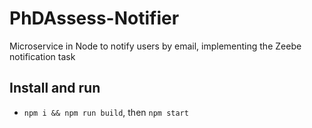 # PhDAssess-Notifier
Microservice in Node to notify users by email, implementing the Zeebe notification task

## Install and run
- `npm i && npm run build`,  then `npm start`
